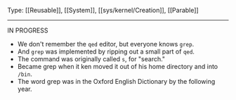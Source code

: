 Type: [[Reusable]], [[System]], [[sys/kernel/Creation]], [[Parable]]

---

IN PROGRESS

 - We don't remember the `qed` editor, but everyone knows `grep`.
- And `grep` was implemented by ripping out a small part of `qed`.
- The command was originally called `s`, for "search."
- Became grep when it ken moved it out of his home directory and into `/bin`.
- The word grep was in the Oxford English Dictionary by the following year.